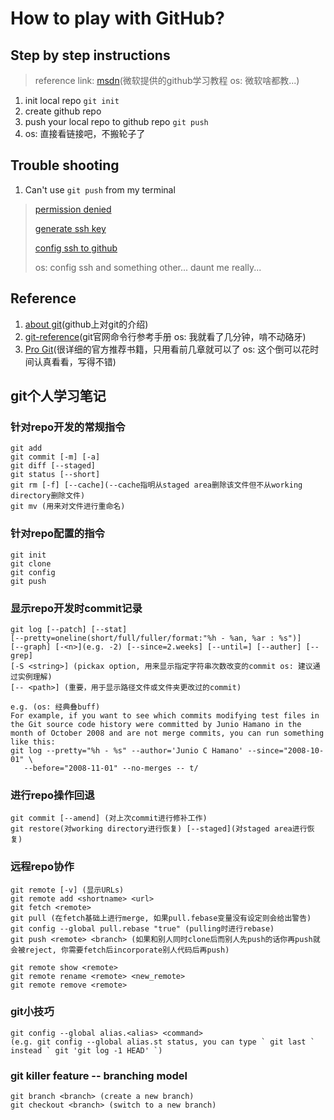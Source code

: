 # How to play with GitHub?

## Step by step instructions

> reference link: [msdn](https://docs.microsoft.com/zh-cn/learn/modules/introduction-to-github/)(微软提供的github学习教程 os: 微软啥都教...)

1. init local repo `git init`
2. create github repo
3. push your local repo to github repo `git push`
4. os: 直接看链接吧，不搬轮子了

## Trouble shooting

1. Can't use `git push` from my terminal

> [permission denied](https://docs.github.com/en/authentication/troubleshooting-ssh/error-permission-denied-publickey)
>
> [generate ssh key](https://docs.github.com/en/authentication/connecting-to-github-with-ssh/generating-a-new-ssh-key-and-adding-it-to-the-ssh-agent)
>
> [config ssh to github](https://docs.github.com/en/authentication/connecting-to-github-with-ssh/adding-a-new-ssh-key-to-your-github-account)
>
> os: config ssh and something other... daunt me really...

## Reference

1. [about git](https://docs.github.com/en/get-started/using-git/about-git#basic-git-commands)(github上对git的介绍)
2. [git-reference](https://git-scm.com/docs)(git官网命令行参考手册 os: 我就看了几分钟，啃不动硌牙)
3. [Pro Git](https://git-scm.com/book/en/v2)(很详细的官方推荐书籍，只用看前几章就可以了 os: 这个倒可以花时间认真看看，写得不错)

## git个人学习笔记

### 针对repo开发的常规指令

```command line
git add
git commit [-m] [-a]
git diff [--staged]
git status [--short]
git rm [-f] [--cache](--cache指明从staged area删除该文件但不从working directory删除文件)
git mv (用来对文件进行重命名)
```

### 针对repo配置的指令

```command line
git init
git clone
git config
git push
```

### 显示repo开发时commit记录

```command line
git log [--patch] [--stat] 
[--pretty=oneline(short/full/fuller/format:"%h - %an, %ar : %s")] 
[--graph] [-<n>](e.g. -2) [--since=2.weeks] [--until=] [--auther] [--grep] 
[-S <string>] (pickax option, 用来显示指定字符串次数改变的commit os: 建议通过实例理解) 
[-- <path>] (重要，用于显示路径文件或文件夹更改过的commit)

e.g. (os: 经典叠buff)
For example, if you want to see which commits modifying test files in the Git source code history were committed by Junio Hamano in the month of October 2008 and are not merge commits, you can run something like this:
git log --pretty="%h - %s" --author='Junio C Hamano' --since="2008-10-01" \
   --before="2008-11-01" --no-merges -- t/
```

### 进行repo操作回退

```command line
git commit [--amend] (对上次commit进行修补工作)
git restore(对working directory进行恢复) [--staged](对staged area进行恢复)
```

### 远程repo协作

```command line
git remote [-v] (显示URLs)
git remote add <shortname> <url>
git fetch <remote>
git pull (在fetch基础上进行merge, 如果pull.febase变量没有设定则会给出警告)
git config --global pull.rebase "true" (pulling时进行rebase)
git push <remote> <branch> (如果和别人同时clone后而别人先push的话你再push就会被reject, 你需要fetch后incorporate别人代码后再push)

git remote show <remote>
git remote rename <remote> <new_remote>
git remote remove <remote>
```

### git小技巧

```command line
git config --global alias.<alias> <command> 
(e.g. git config --global alias.st status, you can type ` git last ` instead ` git 'git log -1 HEAD' `)
```

### git killer feature -- branching model

```command line
git branch <branch> (create a new branch)
git checkout <branch> (switch to a new branch)
```

